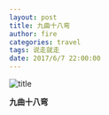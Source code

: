 ```yaml
---
layout: post
title: 九曲十八弯
author: fire
categories: travel 
tags: 说走就走
date: 2017/6/7 22:00:00
---
```


![title](https://image.sideproject.cn/titlex/titlex_056.jpg)

**九曲十八弯**

